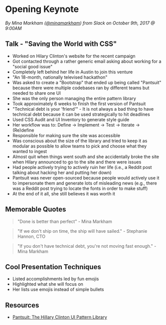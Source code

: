 # Opening Keynote
*By Mina Markham ([@minamarkham](https://twitter.com/minamarkham)) from Slack on October 9th, 2017 @ 9:00AM*

## Talk - "Saving the World with CSS"

- Worked on Hilary Clinton's website for the recent campaign
- Got contacted through a rather generic email asking about working for a "social good issue"
- Completely left behind her life in Austin to join this venture
- "An 18-month, nationally televised hackathon"
- Was asked to create a "Bootstrap" that ended up being called "Pantsuit" because there were multiple codebases ran by different teams but needed to share one UI
- She was the only person managing the entire pattern library
- Took approximately 6 weeks to finish the first version of Pantsuit
- "Technical debt is your 'friend'" - It is not always a bad thing to have technical debt because it can be used strategically to hit deadlines
- Used CSS Audit and UI Inventory to generate style guide
- Her workflow was to: Define -> Implement -> Test -> Iterate -> (Re)define
- Responsible for making sure the site was accessible
- Was conscious about the size of the library and tried to keep it as modular as possible to allow teams to pick and choose what they wanted to ingest
- Almost quit when things went south and she accidentally broke the site when Hilary announced to go to the site and there were issues
- Had people actively trying to actively ruin her life (i.e., a Reddit post talking about hacking her and putting her down)
- Pantsuit was never open-sourced because people would actively use it to impersonate them and generate lots of misleading news (e.g., there was a Reddit post trying to locate the fonts in order to make stuff)
- At the end of it all, she still believes it was worth it


## Memorable Quotes

> "Done is better than perfect" - Mina Markham

> "If we don't ship on time, the ship will have sailed." - Stephanie Hannon, CTO

> "If you don't have technical debt, you're not moving fast enough." - Mina Markham

## Cool Presentation Techniques

- Listed accomplishments led by fun emojis
- Highlighted what she will focus on
- Her lists use emojis instead of simple bullets

## Resources

- [Pantsuit: The Hillary Clinton UI Pattern Library](http://mina.so/pantsuit-post)
